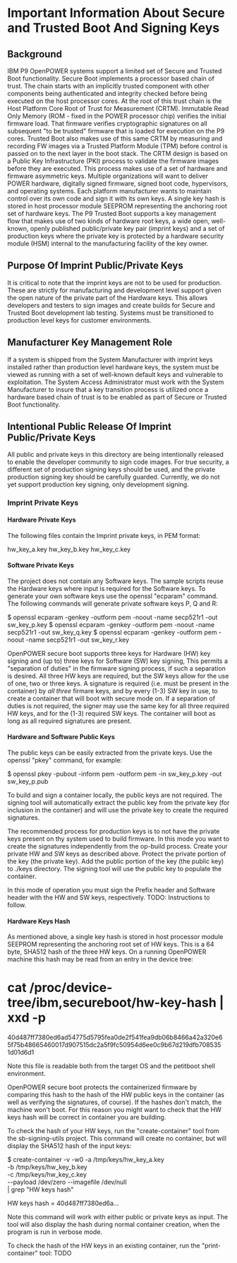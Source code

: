 # Important Information About Secure and Trusted Boot And Signing Keys

## Background

IBM P9 OpenPOWER systems support a limited set of Secure and Trusted Boot
functionality.  Secure Boot implements a processor based chain of trust.  The
chain starts with an implicitly trusted component with other components being
authenticated and integrity checked before being executed on the host processor
cores.  At the root of this trust chain is the Host Platform Core Root of Trust
for Measurement (CRTM).  Immutable Read Only Memory (ROM - fixed in the POWER
processor chip) verifies the initial firmware load.  That firmware verifies
cryptographic signatures on all subsequent "to be trusted" firmware that is
loaded for execution on the P9 cores.  Trusted Boot also makes use of this same
CRTM by measuring and recording FW images via a Trusted Platform Module (TPM)
before control is passed on to the next layer in the boot stack.  The CRTM
design is based on a Public Key Infrastructure (PKI) process to validate the
firmware images before they are executed.  This process makes use of a set of
hardware and firmware asymmetric keys.  Multiple organizations will want to
deliver POWER hardware, digitally signed firmware, signed boot code,
hypervisors, and operating systems.  Each platform manufacturer wants to
maintain control over its own code and sign it with its own keys.  A single key
hash is stored in host processor module SEEPROM representing the anchoring root
set of hardware keys.  The P9 Trusted Boot supports a key management flow that
makes use of two kinds of hardware root keys, a wide open, well-known, openly
published public/private key pair (imprint keys) and a set of production keys
where the private key is protected by a hardware security module (HSM) internal
to the manufacturing facility of the key owner.

## Purpose Of Imprint Public/Private Keys

It is critical to note that the imprint keys are not to be used for production.
These are strictly for manufacturing and development level support given the
open nature of the private part of the Hardware keys.  This allows developers
and testers to sign images and create builds for Secure and Trusted Boot
development lab testing.  Systems must be transitioned to production level
keys for customer environments.

## Manufacturer Key Management Role

If a system is shipped from the System Manufacturer with imprint keys installed
rather than production level hardware keys, the system must be viewed as running
with a set of well-known default keys and vulnerable to exploitation.  The
System Access Administrator must work with the System Manufacturer to insure
that a key transition process is utilized once a hardware based chain of trust
is to be enabled as part of Secure or Trusted Boot functionality.

## Intentional Public Release Of Imprint Public/Private Keys

All public and private keys in this directory are being intentionally released
to enable the developer community to sign code images.  For true security, a
different set of production signing keys should be used, and the private
production signing key should be carefully guarded.  Currently, we do not yet
support production key signing, only development signing.

### Imprint Private Keys

#### Hardware Private Keys

The following files contain the Imprint private keys, in PEM format:

hw_key_a.key
hw_key_b.key
hw_key_c.key

#### Software Private Keys

The project does not contain any Software keys.  The sample scripts reuse the
Hardware keys where input is required for the Software keys.  To generate your
own software keys use the openssl "ecparam" command.  The following commands
will generate private software keys P, Q and R:

$ openssl ecparam -genkey -outform pem -noout -name secp521r1 -out sw_key_p.key
$ openssl ecparam -genkey -outform pem -noout -name secp521r1 -out sw_key_q.key
$ openssl ecparam -genkey -outform pem -noout -name secp521r1 -out sw_key_r.key

OpenPOWER secure boot supports three keys for Hardware (HW) key signing and (up
to) three keys for Software (SW) key signing,  This permits a "separation of
duties" in the firmware signing process, if such a separation is desired.  All
three HW keys are required, but the SW keys allow for the use of one, two or
three keys.  A signature is required (i.e. must be present in the container) by
*all three* firmare keys, and by every (1-3) SW key in use, to create a
container that will boot with secure mode on.  If a separation of duties is not
required, the signer may use the same key for all three required HW keys, and
for the (1-3) required SW keys.  The container will boot as long as all required
signatures are present.

#### Hardware and Software Public Keys

The public keys can be easily extracted from the private keys.  Use the openssl
"pkey" command, for example:

$ openssl pkey -pubout -inform pem -outform pem -in sw_key_p.key -out sw_key_p.pub

To build and sign a container locally, the public keys are not required.  The
signing tool will automatically extract the public key from the private key (for
inclusion in the container) and will use the private key to create the required
signatures.

The recommended process for production keys is to not have the private keys
present on thy system used to build firmware.  In this mode you want to create
the signatures independently from the op-build process.  Create your private HW
and SW keys as described above.  Protect the private portion of the key (the
private key).  Add the public portion of the key (the public key) to ./keys
directory.  The signing tool will use the public key to populate the container.

In this mode of operation you must sign the Prefix header and Software header
with the HW and SW keys, respectively.  TODO: Instructions to follow.

#### Hardware Keys Hash

As mentioned above, a single key hash is stored in host processor module SEEPROM
representing the anchoring root set of HW keys.  This is a 64 byte, SHA512 hash
of the three HW keys.  On a running OpenPOWER machine this hash may be read from
an entry in the device tree:

# cat /proc/device-tree/ibm,secureboot/hw-key-hash | xxd -p
40d487ff7380ed6ad54775d5795fea0de2f541fea9db06b8466a42a320e6
5f75b48665460017d907515dc2a5f9fc50954d6ee0c9b67d219dfb708535
1d01d6d1

Note this file is readable both from the target OS and the petitboot shell
environment.

OpenPOWER secure boot protects the containerized firmware by comparing this hash
to the hash of the HW public keys in the container (as well as verifying the
signatures, of course).  If the hashes don't match, the machine won't boot.  For
this reason you might want to check that the HW keys hash will be correct in
container you are building.

To check the hash of your HW keys, run the "create-container" tool from the
sb-signing-utils project.  This command will create no container, but will
display the SHA512 hash of the input keys:

$ create-container -v -w0 -a /tmp/keys/hw_key_a.key \
                          -b /tmp/keys/hw_key_b.key \
                          -c /tmp/keys/hw_key_c.key \
                          --payload /dev/zero --imagefile /dev/null \
                          | grep "HW keys hash"

HW keys hash = 40d487ff7380ed6a...

Note this command will work with either public or private keys as input.  The
tool will also display the hash during normal container creation, when the
program is run in verbose mode.

To check the hash of the HW keys in an existing container, run the
"print-container" tool: TODO
